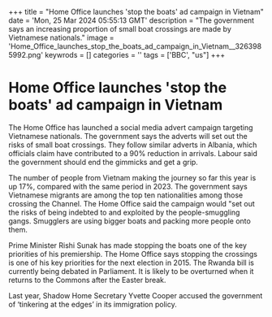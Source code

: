 +++
title = "Home Office launches 'stop the boats' ad campaign in Vietnam"
date = 'Mon, 25 Mar 2024 05:55:13 GMT'
description = "The government says an increasing proportion of small boat crossings are made by Vietnamese nationals."
image = 'Home_Office_launches_stop_the_boats_ad_campaign_in_Vietnam__3263985992.png'
keywrods =  []
categories = ''
tags = ['BBC', "us"]
+++

# Home Office launches 'stop the boats' ad campaign in Vietnam

The Home Office has launched a social media advert campaign targeting Vietnamese nationals.
The government says the adverts will set out the risks of small boat crossings.
They follow similar adverts in Albania, which officials claim have contributed to a 90% reduction in arrivals.
Labour said the government should end the gimmicks and get a grip.

The number of people from Vietnam making the journey so far this year is up 17%, compared with the same period in 2023.
The government says Vietnamese migrants are among the top ten nationalities among those crossing the Channel.
The Home Office said the campaign would <bb>"set out the risks of being indebted to and exploited by the people-smuggling gangs.
Smugglers are using bigger boats and packing more people onto them.

Prime Minister Rishi Sunak has made stopping the boats one of the key priorities of his premiership.
The Home Office says stopping the crossings is one of his key priorities for the next election in 2015.
The Rwanda bill is currently being debated in Parliament.
It is likely to be overturned when it returns to the Commons after the Easter break.

Last year, Shadow Home Secretary Yvette Cooper accused the government of ‘tinkering at the edges’ in its immigration policy.


